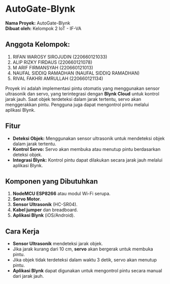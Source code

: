 # AutoGate-Blynk

**Nama Proyek:** AutoGate-Blynk  
**Dibuat oleh:** Kelompok 2 IoT - IF-VA

## Anggota Kelompok:

1. RIFAN WAROSY SIROJUDIN (220660121033)
2. ALIP RIZKY FIRDAUS (220660121078)
3. M ARIF FIRMANSYAH (220660121013)
4. NAUFAL SIDDIQ RAMADHAN (NAUFAL SIDDIQ RAMADHAN)
5. RIVAL FAKHRI AMRULLAH (220660121134)

Proyek ini adalah implementasi pintu otomatis yang menggunakan sensor ultrasonik dan servo, yang terintegrasi dengan **Blynk Cloud** untuk kontrol jarak jauh. Saat objek terdeteksi dalam jarak tertentu, servo akan menggerakkan pintu. Pengguna juga dapat mengontrol pintu melalui aplikasi Blynk.

## Fitur

- **Deteksi Objek:** Menggunakan sensor ultrasonik untuk mendeteksi objek dalam jarak tertentu.
- **Kontrol Servo:** Servo akan membuka atau menutup pintu berdasarkan deteksi objek.
- **Integrasi Blynk:** Kontrol pintu dapat dilakukan secara jarak jauh melalui aplikasi Blynk.

## Komponen yang Dibutuhkan

1. **NodeMCU ESP8266** atau modul Wi-Fi serupa.
2. **Servo Motor**.
3. **Sensor Ultrasonik** (HC-SR04).
4. **Kabel jumper** dan breadboard.
5. **Aplikasi Blynk** (iOS/Android).

## Cara Kerja

- **Sensor Ultrasonik** mendeteksi jarak objek.
- Jika jarak kurang dari 10 cm, **servo** akan bergerak untuk membuka pintu.
- Jika objek tidak terdeteksi dalam waktu 3 detik, servo akan menutup pintu.
- **Aplikasi Blynk** dapat digunakan untuk mengontrol pintu secara manual dari jarak jauh.
